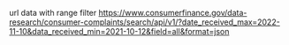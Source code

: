 url data with range filter
https://www.consumerfinance.gov/data-research/consumer-complaints/search/api/v1/?date_received_max=2022-11-10&data_received_min=2021-10-12&field=all&format=json